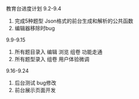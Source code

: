 教育台进度计划
9.2-9.4 

1. 完成5种题型 Json格式的前台生成和解析的公共函数
2. 编辑器移除时bug

9.9-9.15 

1. 所有题目录入 编辑 浏览 组卷 功能走通
2. 所有题型录入 组卷 用户体验微调

9.16-9.24

1. 后台测试 bug修改
2. 前台展示页面开发

